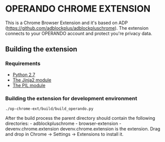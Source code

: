 OPERANDO CHROME EXTENSION
=========================
This is a Chrome Browser Extension and it's based on ADP (https://github.com/adblockplus/adblockpluschrome).
The extension connects to your OPERANDO account and protect you're privacy data.

Building the extension
----------------------

### Requirements
- [Python 2.7](https://www.python.org)
- [The Jinja2 module](http://jinja.pocoo.org/docs)
- [The PIL module](http://www.pythonware.com/products/pil/)

### Building the extension for development environment
    ./op-chrome-ext/build/build_operando.py
After the build process the parent directory should contain the following directories:
    - adblockpluschrome
    - browser-extension
    - devenv.chrome.extension
devenv.chrome.extension is the extension. Drag and drop in Chrome -> Settings -> Extensions to install it.
